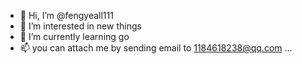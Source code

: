 - 👋 Hi, I’m @fengyeall111
- 👀 I’m interested in new things
- 🌱 I’m currently learning go
- 📫 you can attach me by sending email to 1184618238@qq.com ...

<!---
fengyeall111/fengyeall111 is a ✨ special ✨ repository because its `README.md` (this file) appears on your GitHub profile.
You can click the Preview link to take a look at your changes.
--->
